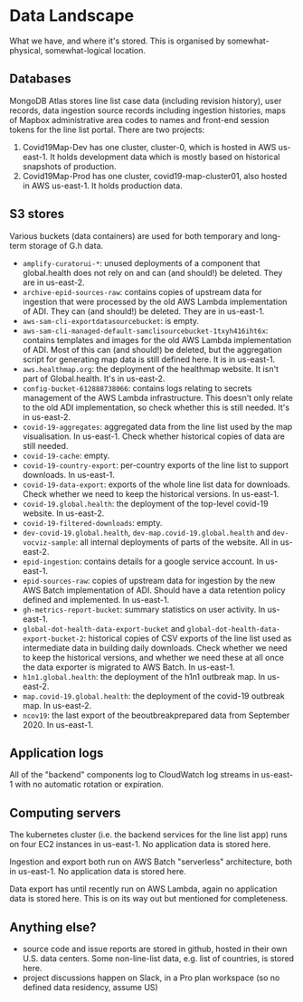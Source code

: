 # Data Landscape

What we have, and where it's stored. This is organised by somewhat-physical, somewhat-logical location.

## Databases

MongoDB Atlas stores line list case data (including revision history), user records, data ingestion source records including ingestion histories, maps of Mapbox administrative area codes to names and front-end session tokens for the line list portal. There are two projects:

 1. Covid19Map-Dev has one cluster, cluster-0, which is hosted in AWS us-east-1. It holds development data which is mostly based on historical snapshots of production.
 2. Covid19Map-Prod has one cluster, covid19-map-cluster01, also hosted in AWS us-east-1. It holds production data.

## S3 stores

Various buckets (data containers) are used for both temporary and long-term storage of G.h data.

 - `amplify-curatorui-*`:  unused deployments of a component that global.health does not rely on and can (and should!) be deleted. They are in us-east-2.
 - `archive-epid-sources-raw`:  contains copies of upstream data for ingestion that were processed by the old AWS Lambda implementation of ADI. They can (and should!) be deleted. They are in us-east-1.
 - `aws-sam-cli-exportdatasourcebucket`:  is empty.
 - `aws-sam-cli-managed-default-samclisourcebucket-1txyh416iht6x`:  contains templates and images for the old AWS Lambda implementation of ADI. Most of this can (and should!) be deleted, but the aggregation script for generating map data is still defined here. It is in us-east-1.
 - `aws.healthmap.org`: the deployment of the healthmap website. It isn't part of Global.health. It's in us-east-2.
 - `config-bucket-612888738066`: contains logs relating to secrets management of the AWS Lambda infrastructure. This doesn't only relate to the old ADI implementation, so check whether this is still needed. It's in us-east-2.
 - `covid-19-aggregates`: aggregated data from the line list used by the map visualisation. In us-east-1. Check whether historical copies of data are still needed.
 - `covid-19-cache`: empty.
 - `covid-19-country-export`: per-country exports of the line list to support downloads. In us-east-1.
 - `covid-19-data-export`: exports of the whole line list data for downloads. Check whether we need to keep the historical versions. In us-east-1.
 - `covid-19.global.health`: the deployment of the top-level covid-19 website. In us-east-2.
 - `covid-19-filtered-downloads`: empty.
 - `dev-covid-19.global.health`, `dev-map.covid-19.global.health` and `dev-vocviz-sample`: all internal deployments of parts of the website. All in us-east-2.
 - `epid-ingestion`: contains details for a google service account. In us-east-1.
 - `epid-sources-raw`: copies of upstream data for ingestion by the new AWS Batch implementation of ADI. Should have a data retention policy defined and implemented. In us-east-1.
 - `gh-metrics-report-bucket`: summary statistics on user activity. In us-east-1.
 - `global-dot-health-data-export-bucket` and `global-dot-health-data-export-bucket-2`: historical copies of CSV exports of the line list used as intermediate data in building daily downloads. Check whether we need to keep the historical versions, and whether we need these at all once the data exporter is migrated to AWS Batch. In us-east-1.
 - `h1n1.global.health`: the deployment of the h1n1 outbreak map. In us-east-2.
 - `map.covid-19.global.health`: the deployment of the covid-19 outbreak map. In us-east-2.
 - `ncov19`: the last export of the beoutbreakprepared data from September 2020. In us-east-1.

## Application logs

All of the "backend" components log to CloudWatch log streams in us-east-1 with no automatic rotation or expiration.

## Computing servers

The kubernetes cluster (i.e. the backend services for the line list app) runs on four EC2 instances in us-east-1. No application data is stored here.

Ingestion and export both run on AWS Batch "serverless" architecture, both in us-east-1. No application data is stored here.

Data export has until recently run on AWS Lambda, again no application data is stored here. This is on its way out but mentioned for completeness.

## Anything else?

 - source code and issue reports are stored in github, hosted in their own U.S. data centers. Some non-line-list data, e.g. list of countries, is stored here.
 - project discussions happen on Slack, in a Pro plan workspace (so no defined data residency, assume US)
